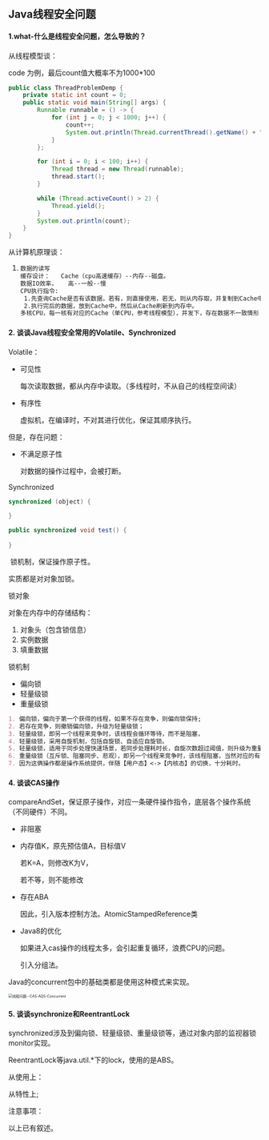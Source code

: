 ## Java线程安全问题

#### 1.what-什么是线程安全问题，怎么导致的？

从线程模型谈：

code 为例，最后count值大概率不为1000*100

```java
public class ThreadProblemDemp {
    private static int count = 0;
    public static void main(String[] args) {
        Runnable runnable = () -> {
            for (int j = 0; j < 1000; j++) {
                count++;
                System.out.println(Thread.currentThread().getName() + "count = " + count);
            }
        };

        for (int i = 0; i < 100; i++) {
            Thread thread = new Thread(runnable);
            thread.start();
        }

        while (Thread.activeCount() > 2) {
            Thread.yield();
        }
        System.out.println(count);
    }
}
```

从计算机原理谈：

1. ```markdown
   数据的读写
   缓存设计：   Cache（cpu高速缓存）--内存--磁盘。
   数据IO效率，   高--一般--慢
   CPU执行指令:
   	1.先查询Cache是否有该数据，若有，则直接使用，若无，则从内存取，并复制到Cache中；
   	2.执行完后的数据，放到Cache中，然后从Cache刷新到内存中。
   多核CPU，每一核有对应的Cache（单CPU，参考线程模型），并发下，存在数据不一致情形（这个好解释，略）。
   ```



#### 2. 谈谈Java线程安全常用的Volatile、Synchronized

Volatile：

- 可见性

  每次读取数据，都从内存中读取。（多线程时，不从自己的线程空间读）

- 有序性

  虚拟机，在编译时，不对其进行优化，保证其顺序执行。

但是，存在问题：

- 不满足原子性

  对数据的操作过程中，会被打断。



Synchronized

```java
synchronized (object) {

}

public synchronized void test() {
  
}
```

​	锁机制，保证操作原子性。





实质都是对对象加锁。

锁对象

对象在内存中的存储结构：

1. 对象头（包含锁信息）
2. 实例数据
3. 填重数据



锁机制

- 偏向锁
- 轻量级锁
- 重量级锁

```markdown
1. 偏向锁，偏向于第一个获得的线程，如果不存在竞争，则偏向锁保持;
2. 若存在竞争，则撤销偏向锁，升级为轻量级锁；
3. 轻量级锁，即另一个线程来竞争时，该线程会循环等待，而不是阻塞，
4. 轻量级锁，采用自旋机制，包括自旋锁、自适应自旋锁。
5. 轻量级锁，适用于同步处理快速场景，若同步处理耗时长，自旋次数超过阈值，则升级为重量级锁
6. 重量级锁（互斥锁、阻塞同步、悲观），即另一个线程来竞争时，该线程阻塞，当然对应的有唤醒机制，
7. 因为这俩操作都是操作系统提供，伴随【用户态】<->【内核态】的切换，十分耗时。
```





#### 4. 谈谈CAS操作

compareAndSet，保证原子操作，对应一条硬件操作指令，底层各个操作系统（不同硬件）不同。

- 非阻塞

- 内存值K，原先预估值A，目标值V

  若K=A，则修改K为V，

  若不等，则不能修改

- 存在ABA

  因此，引入版本控制方法。AtomicStampedReference类

- Java8的优化

  如果进入cas操作的线程太多，会引起重复循环，浪费CPU的问题。

  引入分组法。



Java的concurrent包中的基础类都是使用这种模式来实现。

<img src="/Users/yangzanjie/code/study/java面试整理/线程问题--CAS-AQS-Concurrent.png" alt="线程问题--CAS-AQS-Concurrent" style="zoom:50%;" />



#### 5. 谈谈synchronize和ReentrantLock

synchronized涉及到偏向锁、轻量级锁、重量级锁等，通过对象内部的监视器锁monitor实现。

ReentrantLock等java.util.*下的lock，使用的是ABS。



从使用上：

从特性上;

注意事项：

以上已有叙述。
